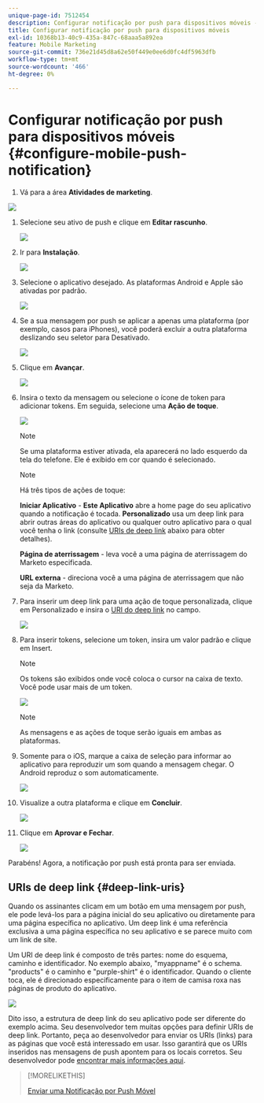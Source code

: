 ```yaml
---
unique-page-id: 7512454
description: Configurar notificação por push para dispositivos móveis - Documentação do Marketo - Documentação do produto
title: Configurar notificação por push para dispositivos móveis
exl-id: 10368b13-40c9-435a-847c-68aaa5a892ea
feature: Mobile Marketing
source-git-commit: 736e21d45d8a62e50f449e0ee6d0fc4df5963dfb
workflow-type: tm+mt
source-wordcount: '466'
ht-degree: 0%

---
```


# Configurar notificação por push para dispositivos móveis {#configure-mobile-push-notification}

1. Vá para a área **Atividades de marketing**.

![](assets/2fbf1ab6-2247-40c8-980d-be56b9d94890.png)

1. Selecione seu ativo de push e clique em **Editar rascunho**.

   ![](assets/image2016-8-23-16-3a49-3a48.png)

1. Ir para **Instalação**.

   ![](assets/image2016-8-23-16-3a51-3a56.png)

1. Selecione o aplicativo desejado. As plataformas Android e Apple são ativadas por padrão.

   ![](assets/image2016-8-23-16-3a53-3a33.png)

1. Se a sua mensagem por push se aplicar a apenas uma plataforma (por exemplo, casos para iPhones), você poderá excluir a outra plataforma deslizando seu seletor para Desativado.

   ![](assets/image2016-8-23-16-3a41-3a48.png)

1. Clique em **Avançar**.

   ![](assets/image2016-8-23-16-3a43-3a28.png)

1. Insira o texto da mensagem ou selecione o ícone de token para adicionar tokens. Em seguida, selecione uma **Ação de toque**.

   ![](assets/image2015-9-14-16-3a7-3a43.png)

   >[!NOTE]
   >
   >Se uma plataforma estiver ativada, ela aparecerá no lado esquerdo da tela do telefone. Ele é exibido em cor quando é selecionado.

   >[!NOTE]
   >
   >Há três tipos de ações de toque:
   >
   >**Iniciar Aplicativo** - **Este Aplicativo** abre a home page do seu aplicativo quando a notificação é tocada. **Personalizado** usa um deep link para abrir outras áreas do aplicativo ou qualquer outro aplicativo para o qual você tenha o link (consulte [URIs de deep link](#deep-link-uris) abaixo para obter detalhes).
   >
   >**Página de aterrissagem** - leva você a uma página de aterrissagem do Marketo especificada.
   >
   >**URL externa** - direciona você a uma página de aterrissagem que não seja da Marketo.

1. Para inserir um deep link para uma ação de toque personalizada, clique em Personalizado e insira o [URI do deep link](#deep-link-uris) no campo.

   ![](assets/image2016-7-28-16-3a19-3a13.png)

1. Para inserir tokens, selecione um token, insira um valor padrão e clique em Insert.

   >[!NOTE]
   >
   >Os tokens são exibidos onde você coloca o cursor na caixa de texto. Você pode usar mais de um token.

   ![](assets/image2015-8-10-14-3a48-3a52.png)

   >[!NOTE]
   >
   >As mensagens e as ações de toque serão iguais em ambas as plataformas.

1. Somente para o iOS, marque a caixa de seleção para informar ao aplicativo para reproduzir um som quando a mensagem chegar. O Android reproduz o som automaticamente.

   ![](assets/ios-tap-and-notification-hand.png)

1. Visualize a outra plataforma e clique em **Concluir**.

   ![](assets/image2015-9-14-16-3a12-3a34.png)

1. Clique em **Aprovar e Fechar**.

   ![](assets/323dda12-0543-4558-8562-563eed5fa0e0.png)

Parabéns! Agora, a notificação por push está pronta para ser enviada.

## URIs de deep link {#deep-link-uris}

Quando os assinantes clicam em um botão em uma mensagem por push, ele pode levá-los para a página inicial do seu aplicativo ou diretamente para uma página específica no aplicativo. Um deep link é uma referência exclusiva a uma página específica no seu aplicativo e se parece muito com um link de site.

Um URI de deep link é composto de três partes: nome do esquema, caminho e identificador. No exemplo abaixo, &quot;myappname&quot; é o schema. &quot;products&quot; é o caminho e &quot;purple-shirt&quot; é o identificador. Quando o cliente toca, ele é direcionado especificamente para o item de camisa roxa nas páginas de produto do aplicativo.

![](assets/image2016-7-29-12-3a49-3a1.png)

Dito isso, a estrutura de deep link do seu aplicativo pode ser diferente do exemplo acima. Seu desenvolvedor tem muitas opções para definir URIs de deep link. Portanto, peça ao desenvolvedor para enviar os URIs (links) para as páginas que você está interessado em usar. Isso garantirá que os URIs inseridos nas mensagens de push apontem para os locais corretos. Seu desenvolvedor pode [encontrar mais informações aqui](https://experienceleague.adobe.com/en/docs/marketo-developer/marketo/mobile/enabling-deep-links-in-your-app).

>[!MORELIKETHIS]
>
>[Enviar uma Notificação por Push Móvel](/help/marketo/product-docs/mobile-marketing/push-notifications/send-a-mobile-push-notification.md)
